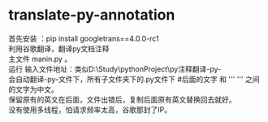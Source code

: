 # translate-py-annotation
首先安装 ：pip install googletrans==4.0.0-rc1  
利用谷歌翻译，翻译py文档注释  
主文件 manin.py  。  
运行 输入文件地址：类似D:\Study\pythonProject\py注释翻译\-py-     
会自动翻译-py-文件下，所有子文件夹下的.py文件下  #后面的文字 和 ''' ''' 之间的文字为中文。  
保留原有的英文在后面，文件出错后，复制后面原有英文替换回去就好。  
没有使用多线程，怕请求频率太高，谷歌那封了IP。  
